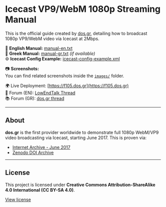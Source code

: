 # Icecast VP9/WebM 1080p Streaming Manual

This is the official guide created by [dos.gr](https://dos.gr), detailing how to broadcast 1080p VP9/WebM video via Icecast at 2Mbps.

📘 **English Manual:** [manual-en.txt](manual-en.txt)  
📄 **Greek Manual:** [manual-gr.txt](manual-gr.txt) *(if available)*  
⚙️ **Icecast Config Example:** [icecast-config-example.xml](icecast-config-example.xml)

📷 **Screenshots:**  
You can find related screenshots inside the [`images/`](images/) folder.

🌍 Live Deployment: [https://f105.dos.gr](https://f105.dos.gr)  
💬 Forum (EN): [LowEndTalk Thread](https://lowendtalk.com/discussion/205646)  
📚 Forum (GR): [dos.gr thread](https://dos.gr/index.php/support/forum/radiotileoptiki-metadosi/105-ekpompi-tileoptikoy-streaming-se-icecast-server-1080p-vp9-live-tv-manual-webm)

---

## About

**dos.gr** is the first provider worldwide to demonstrate full 1080p WebM/VP9 video broadcasting via Icecast, starting June 2017. This is proven via:

- [Internet Archive - June 2017](https://web.archive.org/web/20170624133753/http://dos.gr)
- [Zenodo DOI Archive](https://doi.org/10.5281/zenodo.15517666)

---

## License

This project is licensed under **Creative Commons Attribution-ShareAlike 4.0 International (CC BY-SA 4.0)**.

[View license](https://creativecommons.org/licenses/by-sa/4.0/)
